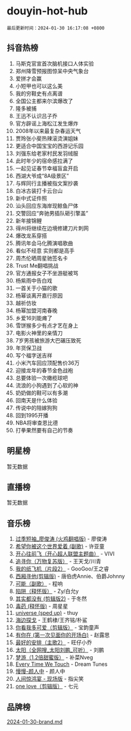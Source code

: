 # douyin-hot-hub

`最后更新时间：2024-01-30 16:17:08 +0800`

## 抖音热榜

1. 马斯克官宣首次脑机接口人体实验
1. 郑州降雪预报图惊呆中央气象台
1. 爱拼才会赢
1. 小短甲也可以这么美
1. 我的穷鞋史有点离谱
1. 全国公主都来尔滨爆改了
1. 隆多被捕
1. 王迅不认识吕子乔
1. 官方辟谣上海松江发生爆炸
1. 2008年以来最复杂春运天气
1. 贾玲张小斐热辣滚烫演姐妹
1. 更适合中国宝宝的西游记乐园
1. 刘强东给老家村民发羽绒服
1. 此时年少的宿命感拉满了
1. 一起见证春节幸福盲盒开启
1. 西湖大爷成“8A级景区”
1. 与辉同行主播被指文案抄袭
1. 白冰古装打卡云台山
1. 新中式证件照
1. 汕头回应东海岸现鲸鱼尸体
1. 交警回应“奔驰男插队砸引擎盖”
1. 新年接锦鲤
1. 得州将继续在边境修建刀片刺网
1. 爆改龙系穿搭
1. 腾讯年会马化腾演唱歌曲
1. 看似不经意 实则都是高手
1. 周杰伦晒周星驰签名卡
1. Trust Me翻唱挑战
1. 官方通报女子不坐游艇被骂
1. 杨紫雨中告白戏
1. 一首关于小猫的歌
1. 杨幂谈离开嘉行原因
1. 越祈仿妆
1. 杨幂加盟河南春晚
1. 乡爱16刘能瘫了
1. 雪饼猴多少有点才艺在身上
1. 电影火神里的亲情刀
1. 7岁男孩被旅游大巴碾压致死
1. 年货保卫战
1. 写个福字送吉祥
1. 小米汽车回应顶配售价36万
1. 迎接龙年的春节金色战袍
1. 总要体验一次橄榄球吧
1. 流浪的小狗遇到了心软的神
1. 奶奶做的鞋可以有多潮
1. 回南天是什么体验
1. 传说中的陪嫁狗狗
1. 回到1995开播
1. NBA将审查恩比德
1. 打拳果然要有自己的节奏

## 明星榜

暂无数据

## 直播榜

暂无数据

## 音乐榜

1. [过季短袖_廖俊涛 (火鸡翻唱版)](https://sf3-cdn-tos.douyinstatic.com/obj/tos-cn-ve-2774/ogQVJl0tRBKxQgZji7YClFEBrVDeHpPTWfCZbQ) - 廖俊涛
1. [希望你被这个世界爱着 (副歌)](https://sf3-cdn-tos.douyinstatic.com/obj/tos-cn-ve-2774/oUHCmWQfZlE3QQBKBeD8rCFLpJzPgCpImhsxMt) - 许亚童
1. [开心往前飞（开心超人联盟主题曲）](https://sf3-cdn-tos.douyinstatic.com/obj/tos-cn-ve-2774/9d8fb7c82cf1421fb93a9fe925275e0a) - VIVI
1. [追寻你（万物复苏版）](https://sf3-cdn-tos.douyinstatic.com/obj/tos-cn-ve-2774/oYeAZJsbjIDit9APmBg8u6uDUQnHmoCf3gbo74) - 王天戈/川青
1. [我的纸飞机（片段2）](https://sf86-cdn-tos.douyinstatic.com/obj/tos-cn-ve-2774/oM2ZrKcg2CD5AeRB2gkeXOFB1IxAGJdZPazYHf) - GooGoo/王之睿
1. [西厢寻他(剪辑版)](https://sf3-cdn-tos.douyinstatic.com/obj/tos-cn-ve-2774/oUsAVfAQKlRNxEv5qxvIB8o5qmIWUcXbzJKJhw) - 唐伯虎Annie、伯爵Johnny
1. [可能（副歌）](https://sf86-cdn-tos.douyinstatic.com/obj/tos-cn-ve-2774/cde1731888894259b333569393c2fb51) - 程响
1. [陷阱（释怀版）](https://sf86-cdn-tos.douyinstatic.com/obj/tos-cn-ve-2774/oE8C21LeZrzKLDFfQYgMzx4GAIHageG5IzayY7) - Zy/白允y
1. [其实都没有 (剪辑版2)](https://sf6-cdn-tos.douyinstatic.com/obj/tos-cn-ve-2774/oEBNQenHZtBhxYjGgUDQk0BCHTigQafgFlbQ7k) - 于冬然
1. [毒药 (释怀版)](https://sf86-cdn-tos.douyinstatic.com/obj/tos-cn-ve-2774/oYILMEAzspdZBIzy4frJNB8ZHPHWAhiwowd4Ad) - 周星星
1. [universe (sped up)](https://sf6-cdn-tos.douyinstatic.com/obj/tos-cn-ve-2774/oIQnurQLDCsdYeegkM4CKuVb23MZBXtX6QB8bv) - thuy
1. [海边探戈](https://sf86-cdn-tos.douyinstatic.com/obj/tos-cn-ve-2774/os9gE0VQCGqt6VQkZDyBBYvfSDY0QFe3vVmubn) - 王鹤棣/王齐铭/朴鲨
1. [你看我多可爱（剪辑版）](https://sf3-cdn-tos.douyinstatic.com/obj/tos-cn-ve-2774/018d241ee66a4a189b2fa9ea2fe3363d) - 宝韵童声
1. [有你在 (第一次见面你的开场白)](https://sf6-cdn-tos.douyinstatic.com/obj/tos-cn-ve-2774/oAthrQ3ClJBfI57uBoFEgNDYtNCZ0TSYQQfxQ0) - 赵露思
1. [最好的安排（主歌2）](https://sf86-cdn-tos.douyinstatic.com/obj/tos-cn-ve-2774/oMMZX1DuHpMwgoDztBmZswgQnbCeeANZxBHkFY) - 旺仔小乔
1. [太阳（全网搜_太阳刘鹏_可听）](https://sf86-cdn-tos.douyinstatic.com/obj/tos-cn-ve-2774/ogWbyIQnlBFImVbeDocRdCIYtBHlbJXgfZMvgz) - 刘鹏
1. [梦游（1.2倍甜蜜版）](https://sf86-cdn-tos.douyinstatic.com/obj/tos-cn-ve-2774/o4gyAUm8hwufoEABmwVIiQtHsFuGzAEEWtNMzo) - 补菜Nveg
1. [Every Time We Touch](https://sf86-cdn-tos.douyinstatic.com/obj/tos-cn-ve-2774/ogN6lUKQeBBfEVhIOMikG1CcJjugxk1tztZyhP) - Dream Tunes
1. [慢慢-颜人中](https://sf6-cdn-tos.douyinstatic.com/obj/tos-cn-ve-2774/ocjHNfBXdBxQNC8ZGAeoLMFTUgtBg8bkExunDC) - 颜人中
1. [人间惊鸿宴 - 现场版](https://sf86-cdn-tos.douyinstatic.com/obj/tos-cn-ve-2774/osF4mrPePAf2Yv8Wfr5fATCHZwL5h1QiGQAKwz) - 指尖笑
1. [one love（剪辑版）](https://sf86-cdn-tos.douyinstatic.com/obj/tos-cn-ve-2774/o4utbbKzHedACBQ0bkG7ZBgUvDQzbBDnYd1f1k) - 七元

## 品牌榜

[2024-01-30-brand.md](2024-01-30-brand.md)
